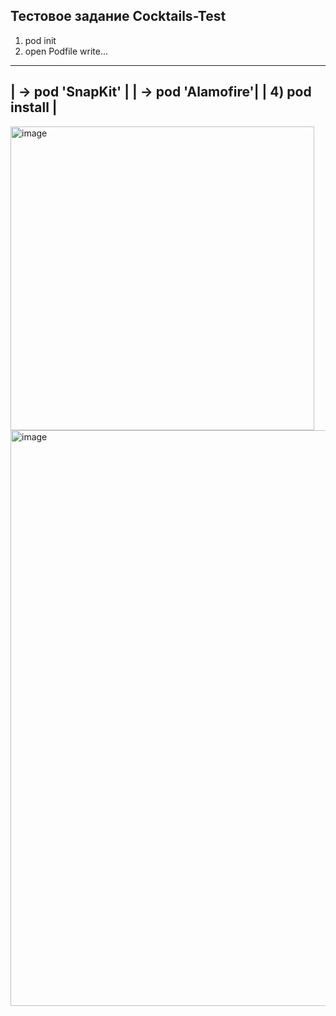 ## Тестовое задание Cocktails-Test

1) pod init 
2) open Podfile
  write...
---------------------
| -> pod 'SnapKit'  | 
| -> pod 'Alamofire'|
| 4) pod install    |
--------------------- 
<img width="486" alt="image" src="https://user-images.githubusercontent.com/45273279/160300020-7954ba79-9142-45ac-a692-b6a83b953e38.png">
<img width="921" alt="image" src="https://user-images.githubusercontent.com/45273279/160300054-1294f3f2-5a59-4a11-9ffc-863575cf76ae.png">

